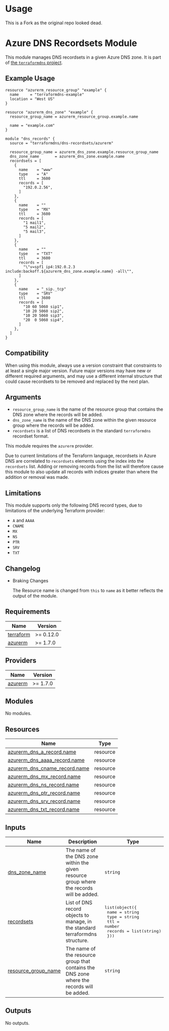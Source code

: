 # Usage

<!--- BEGIN_TF_DOCS --->
This is a Fork as the original repo looked dead.

# Azure DNS Recordsets Module

This module manages DNS recordsets in a given Azure DNS zone. It is part of
[the `terraformdns` project](https://terraformdns.github.io/).

## Example Usage

```hcl
resource "azurerm_resource_group" "example" {
  name     = "terraformdns-example"
  location = "West US"
}

resource "azurerm_dns_zone" "example" {
  resource_group_name = azurerm_resource_group.example.name

  name = "example.com"
}

module "dns_records" {
  source = "terraformdns/dns-recordsets/azurerm"

  resource_group_name = azurerm_dns_zone.example.resource_group_name
  dns_zone_name       = azurerm_dns_zone.example.name
  recordsets = [
    {
      name    = "www"
      type    = "A"
      ttl     = 3600
      records = [
        "192.0.2.56",
      ]
    },
    {
      name    = ""
      type    = "MX"
      ttl     = 3600
      records = [
        "1 mail1",
        "5 mail2",
        "5 mail3",
      ]
    },
    {
      name    = ""
      type    = "TXT"
      ttl     = 3600
      records = [
        "\"v=spf1 ip4:192.0.2.3 include:backoff.${azurerm_dns_zone.example.name} -all\"",
      ]
    },
    {
      name    = "_sip._tcp"
      type    = "SRV"
      ttl     = 3600
      records = [
        "10 60 5060 sip1",
        "10 20 5060 sip2",
        "10 20 5060 sip3",
        "20  0 5060 sip4",
      ]
    },
  ]
}
```

## Compatibility

When using this module, always use a version constraint that constraints to at
least a single major version. Future major versions may have new or different
required arguments, and may use a different internal structure that could
cause recordsets to be removed and replaced by the next plan.

## Arguments

- `resource_group_name` is the name of the resource group that contains the
  DNS zone where the records will be added.
- `dns_zone_name` is the name of the DNS zone within the given resource group
  where the records will be added.
- `recordsets` is a list of DNS recordsets in the standard `terraformdns`
  recordset format.

This module requires the `azurerm` provider.

Due to current limitations of the Terraform language, recordsets in Azure DNS
are correlated to `recordsets` elements using the index into the `recordsets`
list. Adding or removing records from the list will therefore cause this
module to also update all records with indices greater than where the
addition or removal was made.

## Limitations

This module supports only the following DNS record types, due to limitations
of the underlying Terraform provider:

- `A` and `AAAA`
- `CNAME`
- `MX`
- `NS`
- `PTR`
- `SRV`
- `TXT`

## Changelog

* Braking Changes

  The Resource name is changed from `this` to `name` as it better reflects the output of the module.

## Requirements

| Name | Version |
|------|---------|
| <a name="requirement_terraform"></a> [terraform](#requirement_terraform) | >= 0.12.0 |
| <a name="requirement_azurerm"></a> [azurerm](#requirement_azurerm) | >= 1.7.0 |

## Providers

| Name | Version |
|------|---------|
| <a name="provider_azurerm"></a> [azurerm](#provider_azurerm) | >= 1.7.0 |

## Modules

No modules.

## Resources

| Name | Type |
|------|------|
| [azurerm_dns_a_record.name](https://registry.terraform.io/providers/hashicorp/azurerm/latest/docs/resources/dns_a_record) | resource |
| [azurerm_dns_aaaa_record.name](https://registry.terraform.io/providers/hashicorp/azurerm/latest/docs/resources/dns_aaaa_record) | resource |
| [azurerm_dns_cname_record.name](https://registry.terraform.io/providers/hashicorp/azurerm/latest/docs/resources/dns_cname_record) | resource |
| [azurerm_dns_mx_record.name](https://registry.terraform.io/providers/hashicorp/azurerm/latest/docs/resources/dns_mx_record) | resource |
| [azurerm_dns_ns_record.name](https://registry.terraform.io/providers/hashicorp/azurerm/latest/docs/resources/dns_ns_record) | resource |
| [azurerm_dns_ptr_record.name](https://registry.terraform.io/providers/hashicorp/azurerm/latest/docs/resources/dns_ptr_record) | resource |
| [azurerm_dns_srv_record.name](https://registry.terraform.io/providers/hashicorp/azurerm/latest/docs/resources/dns_srv_record) | resource |
| [azurerm_dns_txt_record.name](https://registry.terraform.io/providers/hashicorp/azurerm/latest/docs/resources/dns_txt_record) | resource |

## Inputs

| Name | Description | Type |
|------|-------------|------|
| <a name="input_dns_zone_name"></a> [dns_zone_name](#input_dns_zone_name) | The name of the DNS zone within the given resource group where the records will be added. | `string` |
| <a name="input_recordsets"></a> [recordsets](#input_recordsets) | List of DNS record objects to manage, in the standard terraformdns structure. | <pre>list(object({<br>    name    = string<br>    type    = string<br>    ttl     = number<br>    records = list(string)<br>  }))</pre> |
| <a name="input_resource_group_name"></a> [resource_group_name](#input_resource_group_name) | The name of the resource group that contains the DNS zone where the records will be added. | `string` |

## Outputs

No outputs.

<!--- END_TF_DOCS --->

